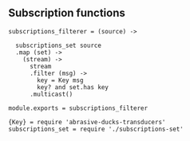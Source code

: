Subscription functions
----------------------

    subscriptions_filterer = (source) ->

      subscriptions_set source
      .map (set) ->
        (stream) ->
          stream
          .filter (msg) ->
            key = Key msg
            key? and set.has key
          .multicast()

    module.exports = subscriptions_filterer

    {Key} = require 'abrasive-ducks-transducers'
    subscriptions_set = require './subscriptions-set'
